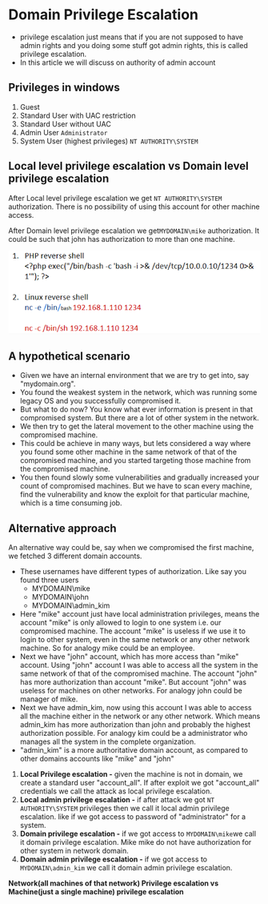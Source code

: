 # Domain Privilege Escalation

* privilege escalation just means that if you are not supposed to have admin rights and you doing some stuff got admin rights, this is called privilege escalation.
* In this article we will discuss on authority of admin account

## Privileges in windows

1. Guest
2. Standard User with UAC restriction
3. Standard User without UAC
4. Admin User `Administrator`
5. System User \(highest privileges\) `NT AUTHORITY\SYSTEM`

## Local level privilege escalation vs Domain level privilege escalation

After Local level privilege escalation we get `NT AUTHORITY\SYSTEM` authorization. There is no possibility of using this account for other machine access.

After Domain level privilege escalation we get`MYDOMAIN\mike` authorization. It could be such that john has authorization to more than one machine.

![local account vs domain account](../../.gitbook/assets/image%20%289%29.png)

## A hypothetical scenario

* Given we have an internal environment that we are try to get into, say "mydomain.org".
* You found the weakest system in the network, which was running some legacy OS and you successfully compromised it.
* But what to do now? You know what ever information is present in that compromised system. But there are a lot of other system in the network. 
* We then try to get the lateral movement to the other machine using the compromised machine.
* This could be achieve in many ways, but lets considered a way where you found some other machine in the same network of that of the compromised machine, and you started targeting those machine from the compromised machine.
* You then found slowly some vulnerabilities and gradually increased your count of compromised machines. But we have to scan every machine, find the vulnerability and know the exploit for that particular machine, which is a time consuming job.

## Alternative approach

An alternative way could be, say when we compromised the first machine, we fetched 3 different domain accounts.

* These usernames have different types of authorization. Like say you found three users 
  * MYDOMAIN\mike
  * MYDOMAIN\john
  * MYDOMAIN\admin\_kim
* Here "mike" account just have local administration privileges, means the account "mike" is only allowed to login to one system i.e. our compromised machine. The account "mike" is useless if we use it to login to other system, even in the same network or any other network machine. So for analogy mike could be an employee.
* Next we have "john" account, which has more access than "mike" account. Using "john" account I was able to access all the system in the same network of that of the compromised machine. The account "john" has more authorization than account "mike". But account "john" was useless for machines on other networks. For analogy john could be manager of mike.
* Next we have admin\_kim, now using this account I was able to access all the machine either in the network or any other network. Which means admin\_kim has more authorization than john and probably the highest authorization possible. For analogy kim could be a administrator who manages all the system in the complete organization. 
* "admin\_kim" is a more authoritative domain account, as compared to other domains accounts like "mike" and "john"

1. **Local Privilege escalation -** given the machine is not in domain, we create a standard user "account\_all". If after exploit we got "account\_all" credentials we call the attack as local privilege escalation.
2. **Local admin privilege escalation -** if after attack we got `NT AUTHORITY\SYSTEM` privileges then we call it local admin privilege escalation. like if we got access to password of "administrator" for a system.
3. **Domain privilege escalation -** if we got access to `MYDOMAIN\mike`we call it domain privilege escalation. Mike mike do not have authorization for other system in network domain.
4. **Domain admin privilege escalation -** if we got access to `MYDOMAIN\admin_kim` we call it domain admin privilege escalation.

**Network\(all machines of that network\) Privilege escalation vs Machine\(just a single machine\) privilege escalation**

